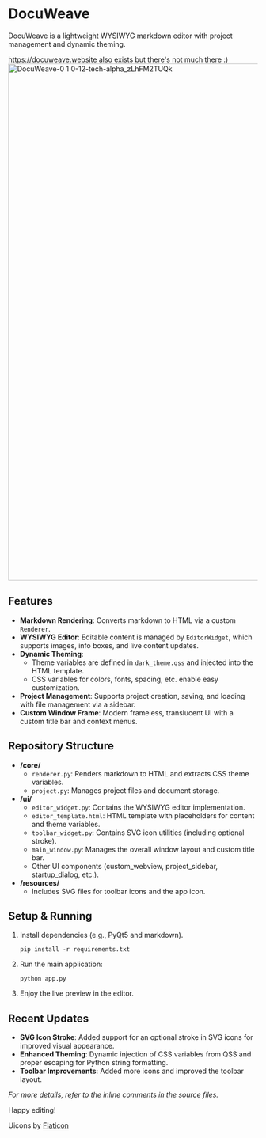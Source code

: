 # DocuWeave

DocuWeave is a lightweight WYSIWYG markdown editor with project management and dynamic theming.

https://docuweave.website also exists but there's not much there :)
<img width="1045" alt="DocuWeave-0 1 0-12-tech-alpha_zLhFM2TUQk" src="https://github.com/user-attachments/assets/193f9977-c3be-472e-a79d-b8d594b78f16" />

## Features

- **Markdown Rendering**: Converts markdown to HTML via a custom `Renderer`.
- **WYSIWYG Editor**: Editable content is managed by `EditorWidget`, which supports images, info boxes, and live content updates.
- **Dynamic Theming**: 
  - Theme variables are defined in `dark_theme.qss` and injected into the HTML template.
  - CSS variables for colors, fonts, spacing, etc. enable easy customization.
- **Project Management**: Supports project creation, saving, and loading with file management via a sidebar.
- **Custom Window Frame**: Modern frameless, translucent UI with a custom title bar and context menus.

## Repository Structure

- **/core/**
  - `renderer.py`: Renders markdown to HTML and extracts CSS theme variables.
  - `project.py`: Manages project files and document storage.
- **/ui/**
  - `editor_widget.py`: Contains the WYSIWYG editor implementation.
  - `editor_template.html`: HTML template with placeholders for content and theme variables.
  - `toolbar_widget.py`: Contains SVG icon utilities (including optional stroke).
  - `main_window.py`: Manages the overall window layout and custom title bar.
  - Other UI components (custom_webview, project_sidebar, startup_dialog, etc.).
- **/resources/**
  - Includes SVG files for toolbar icons and the app icon.

## Setup & Running

1. Install dependencies (e.g., PyQt5 and markdown).
   ```
   pip install -r requirements.txt
   ```
2. Run the main application:
   ```
   python app.py
   ```
3. Enjoy the live preview in the editor.

## Recent Updates

- **SVG Icon Stroke**: Added support for an optional stroke in SVG icons for improved visual appearance.
- **Enhanced Theming**: Dynamic injection of CSS variables from QSS and proper escaping for Python string formatting.
- **Toolbar Improvements**: Added more icons and improved the toolbar layout.

_For more details, refer to the inline comments in the source files._

Happy editing!

Uicons by <a href="https://www.flaticon.com/uicons">Flaticon</a>
